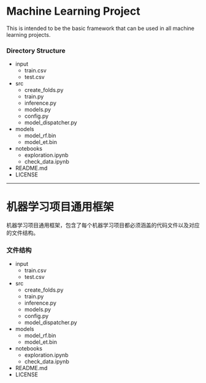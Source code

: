 # Machine Learning Project

This is intended to be the basic framework that can be used in all machine learning projects.

### Directory Structure

- input
  - train.csv
  - test.csv
- src
  - create_folds.py
  - train.py
  - inference.py
  - models.py
  - config.py
  - model_dispatcher.py
- models
  - model_rf.bin
  - model_et.bin
- notebooks
  - exploration.ipynb
  - check_data.ipynb
- README.md
- LICENSE

---
# 机器学习项目通用框架

机器学习项目通用框架，包含了每个机器学习项目都必须涵盖的代码文件以及对应的文件结构。

### 文件结构

- input
  - train.csv
  - test.csv
- src
  - create_folds.py
  - train.py
  - inference.py
  - models.py
  - config.py
  - model_dispatcher.py
- models
  - model_rf.bin
  - model_et.bin
- notebooks
  - exploration.ipynb
  - check_data.ipynb
- README.md
- LICENSE